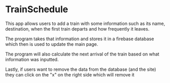 # TrainSchedule
This app allows users to add a train with some information such as its name, destination, when the first train departs and how 
frequently it leaves.

The program takes that information and stores it in a firebase database which then is used to update the main page.

The program will also calculate the next arrival of the train based on what information was inputted. 

Lastly, if users want to remove the data from the database (and the site) they can click on the "x" on the right side which will remove it


